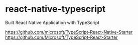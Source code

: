 # react-native-typescript
Built React Native Application with TypeScript

https://github.com/microsoft/TypeScript-React-Native-Starter
https://github.com/Microsoft/TypeScript-React-Starter